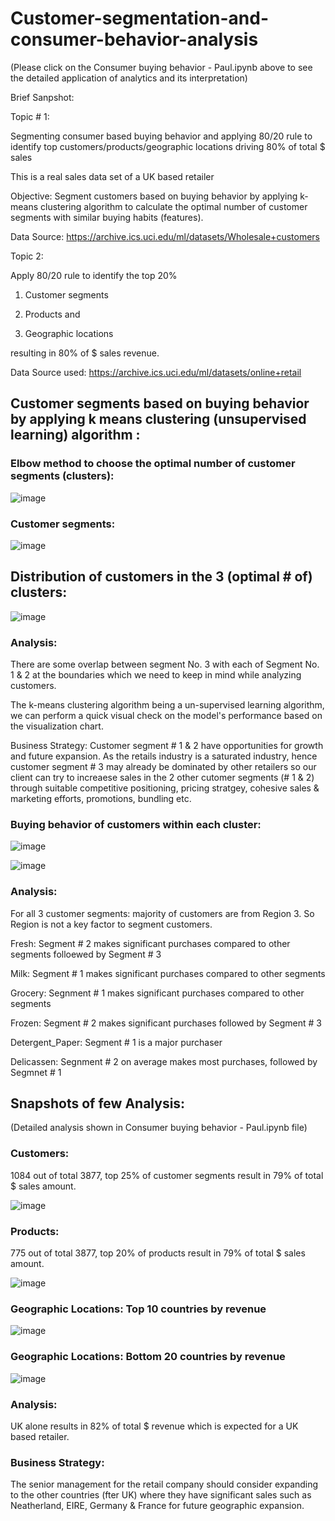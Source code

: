 # Customer-segmentation-and-consumer-behavior-analysis

(Please click on the Consumer buying behavior - Paul.ipynb above to see the detailed application of analytics and its interpretation)

Brief Sanpshot: 

Topic # 1:

Segmenting consumer based buying behavior and applying 80/20 rule to identify top customers/products/geographic locations driving 80% of total $ sales

This is a real sales data set of a UK based retailer

Objective: Segment customers based on buying behavior by applying k-means clustering algorithm to calculate the optimal number of customer segments with similar buying habits (features).

Data Source: https://archive.ics.uci.edu/ml/datasets/Wholesale+customers


Topic 2:

Apply 80/20 rule to identify the top 20% 

1) Customer segments 

2) Products and

3) Geographic locations

resulting in 80% of $ sales revenue.

Data Source used: https://archive.ics.uci.edu/ml/datasets/online+retail

## Customer segments based on buying behavior by applying k means clustering (unsupervised learning) algorithm :

### Elbow method to choose the optimal number of customer segments (clusters):

![image](https://user-images.githubusercontent.com/38769913/51401473-da786880-1b18-11e9-9f8e-3a79651f25f3.png)


### Customer segments:

![image](https://user-images.githubusercontent.com/38769913/51401411-aa30ca00-1b18-11e9-957d-5bd9342b9093.png)


## Distribution of customers in the 3 (optimal # of) clusters:

![image](https://user-images.githubusercontent.com/38769913/51401510-ef54fc00-1b18-11e9-996e-e06ce24b873d.png)


### Analysis:
There are some overlap between segment No. 3 with each of Segment No. 1 & 2 at the boundaries which we need to keep in mind while analyzing customers.

The k-means clustering algorithm being a un-supervised learning algorithm, we can perform a quick visual check on the model's performance based on the visualization chart.

Business Strategy:
Customer segment # 1 & 2 have opportunities for growth and future expansion. As the retails industry is a saturated industry, hence customer segment # 3 may already be dominated by other retailers so our client can try to increaese sales in the 2 other cutomer segments (# 1 & 2) through suitable competitive positioning, pricing stratgey, cohesive sales & marketing efforts, promotions, bundling etc.


### Buying behavior of customers within each cluster:

![image](https://user-images.githubusercontent.com/38769913/51401375-91c0af80-1b18-11e9-9eb9-be9fcc102d66.png)

![image](https://user-images.githubusercontent.com/38769913/51401293-60e07a80-1b18-11e9-8f6d-0f910b8e6d74.png)

### Analysis:

For all 3 customer segments: majority of customers are from Region 3. So Region is not a key factor to segment customers.

Fresh: Segment # 2 makes significant purchases compared to other segments folloewed by Segment # 3

Milk: Segment # 1 makes significant purchases compared to other segments

Grocery: Segnment # 1 makes significant purchases compared to other segments

Frozen: Segment # 2 makes significant purchases followed by Segment # 3

Detergent_Paper: Segment # 1 is a major purchaser

Delicassen: Segnment # 2 on average makes most purchases, followed by Segmnet # 1


## Snapshots of few Analysis: 
(Detailed analysis shown in Consumer buying behavior - Paul.ipynb file)

### Customers:

1084 out of total 3877, top 25% of customer segments result in 79% of total $ sales amount.

![image](https://user-images.githubusercontent.com/38769913/51401094-f92a2f80-1b17-11e9-9772-da123b92844f.png)


### Products:

775 out of total 3877, top 20% of products result in 79% of total $ sales amount.

![image](https://user-images.githubusercontent.com/38769913/51401016-cc761800-1b17-11e9-9069-29b34fd5bbd1.png)


### Geographic Locations: Top 10 countries by revenue

![image](https://user-images.githubusercontent.com/38769913/51400833-5d98bf00-1b17-11e9-8f8a-2fed1fcee2e1.png)

### Geographic Locations: Bottom 20 countries by revenue

![image](https://user-images.githubusercontent.com/38769913/51400800-4954c200-1b17-11e9-8bdc-7f5d0cd58b89.png)

### Analysis:
UK alone results in 82% of total $ revenue which is expected for a UK based retailer.

### Business Strategy:
The senior management for the retail company should consider expanding to the other countries (fter UK) where they have significant sales such as Neatherland, EIRE, Germany & France for future geographic expansion.
